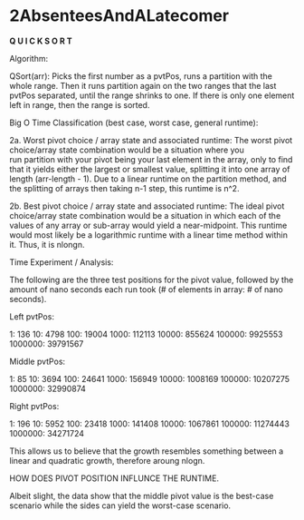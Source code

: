 # 2AbsenteesAndALatecomer

<b> Q U I C K S O R T </b> 

Algorithm: 

QSort(arr): Picks the first number as a pvtPos, runs a partition with the whole range. Then it runs partition again on the two ranges that the last pvtPos separated, until the range shrinks to one. If there is only one element left in range, then the range is sorted.

Big O Time Classification (best case, worst case, general runtime): 

2a. Worst pivot choice / array state and associated runtime: 
             The worst pivot choice/array state combination would be a situation where you              
             run partition with your pivot being your last element in the array, only to 
             find that it yields either the largest or smallest value, splitting it into 
             one array of length (arr-length - 1). Due to a linear runtime on the partition 
             method, and the splitting of arrays then taking n-1 step, this runtime is n^2. 
 
2b. Best pivot choice / array state and associated runtime:
             The ideal pivot choice/array state combination would be a situation in 
             which each of the values of any array or sub-array would yield a near-midpoint. 
             This runtime would most likely be a logarithmic runtime with a linear time method
             within it. Thus, it is nlongn. 


Time Experiment / Analysis: 

  The following are the three test positions for the pivot value, followed by the amount of nano seconds each run took (# of elements in   array: # of nano seconds).  
  
   Left pvtPos: 
   
   1: 136
   10: 4798
   100: 19004
   1000: 112113
   10000: 855624
   100000: 9925553
   1000000: 39791567

   Middle pvtPos:

   1: 85
   10: 3694
   100: 24641
   1000: 156949
   10000: 1008169
   100000: 10207275
   1000000: 32990874

   Right pvtPos:

   1: 196
   10: 5952
   100: 23418
   1000: 141408
   10000: 1067861
   100000: 11274443
   1000000: 34271724
   
   This allows us to believe that the growth resembles something between a linear and quadratic growth, therefore aroung nlogn. 

HOW DOES PIVOT POSITION INFLUNCE THE RUNTIME. 

Albeit slight, the data show that the middle pivot value is the best-case scenario while the sides can yield the worst-case scenario. 

